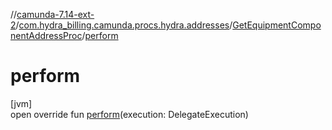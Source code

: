 //[camunda-7.14-ext-2](../../../index.md)/[com.hydra_billing.camunda.procs.hydra.addresses](../index.md)/[GetEquipmentComponentAddressProc](index.md)/[perform](perform.md)

# perform

[jvm]\
open override fun [perform](perform.md)(execution: DelegateExecution)
